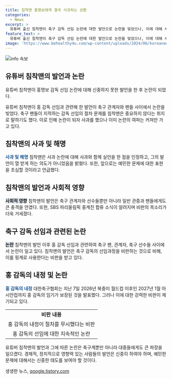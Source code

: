 ```yaml
---
title: 침착맨 홍명보에게 결국 사과하는 상황
categories:
  - News
excerpt: >
  유튜버 출신 침착맨이 축구 감독 선임 논란에 대한 발언으로 논란을 빚었으나, 이에 대해 사과하고 자신의 실언을 인정했다. 그는 향후 발언에 조심할 것을 약속하며 논란을 진정시키려고 노력했다. 그러나 그의 발언은 여전히 축구 팬들과 관련 인물로부터 비판을 받고 있는 상황이다.특히, SBS 파리 올림픽 중계진 합류 소식과 함께 그의 행보에 대한 관심과 비판이 커지고 있다.
feature_text: >
  유튜버 출신 침착맨이 축구 감독 선임 논란에 대한 발언으로 논란을 빚었으나, 이에 대해 사과하고 자신의 실언을 인정했다. 그는 향후 발언에 조심할 것을 약속하며 논란을 진정시키려고 노력했다. 그러나 그의 발언은 여전히 축구 팬들과 관련 인물로부터 비판을 받고 있는 상황이다.특히, SBS 파리 올림픽 중계진 합류 소식과 함께 그의 행보에 대한 관심과 비판이 커지고 있다.
image: 'https://www.behealthy4u.com/wp-content/uploads/2024/06/koreanews.jpg'
---
```


<p><img src="https://www.behealthy4u.com/wp-content/uploads/2024/06/koreanews.jpg" alt="info 속보" /></p>

<h2 data-ke-size="size26">유튜버 침착맨의 발언과 논란</h2>

<p>유튜버 침착맨이 홍명보 감독 선임 논란에 대해 신중하지 못한 발언을 한 후 논란이 되었다.</p>

<p data-ke-size="size16">유튜버 침착맨이 홍 감독 선임과 관련해 한 발언이 축구 관계자와 팬들 사이에서 논란을 빚었다. 축구 팬들이 지적하는 감독 선임의 절차 문제를 침착맨은 중요하지 않다는 취지로 말하기도 했다. 이로 인해 논란이 되자 사과를 했으나 이미 논란의 여파는 커져만 가고 있다.</p>

<h2 data-ke-size="size26">침착맨의 사과 및 해명</h2>

<p><b><span style="color: #1a5490;">사과 및 해명</span></b>
침착맨은 사과 논란에 대해 사과와 함께 실언을 한 점을 인정하고, 그의 발언이 열 받게 하는 의도가 아니었음을 밝혔다. 또한, 앞으로는 예민한 문제에 대한 표현을 조심할 것이라고 언급했다.</p>

<h2 data-ke-size="size26">침착맨의 발언과 사회적 영향</h2>

<p><b><span style="background-color: #21538527;">사회적 영향</span></b>
침착맨의 발언은 축구 관계자와 선수들뿐만 아니라 일반 관중과 팬들에게도 큰 충격을 안겼다. 또한, SBS 파리올림픽 중계진 합류 소식이 알려지며 비판의 목소리가 더욱 거세졌다.</p>

<h2 data-ke-size="size26">축구 감독 선임과 관련된 논란</h2>

<p><b><span style="background-color: #21538527;">논란</span></b>
침착맨의 발언 이후 홍 감독 선임과 관련하여 축구 팬, 관계자, 축구 선수들 사이에서 논란이 일고 있다. 침착맨의 발언은 축구 감독의 선임과정을 비판하는 것으로 비해, 이를 핑계로 사용한다는 비판을 받고 있다.</p>

<h2 data-ke-size="size26">홍 감독의 내정 및 논란</h2>

<p><b><span style="color: #1a5490;">홍 감독의 내정</span></b>
대한축구협회는 지난 7일 2026년 북중미 월드컵 이후인 2027년 1월 아시안컵까지 홍 감독의 임기가 보장된 것을 발표했다. 그러나 이에 대한 강력한 비판이 제기되고 있다.</p>

<table>
    <tr>
        <td style="text-align: center; height: 17px;"><b>비판 내용</b></td>
    </tr>
    <tr>
        <td style="text-align: center; height: 17px;">홍 감독의 내정이 절차를 무시했다는 비판</td>
    </tr>
    <tr>
        <td style="text-align: center; height: 17px;">홍 감독의 선임에 대한 지속적인 논란</td>
    </tr>
</table>

<p data-ke-size="size16">유튜버 침착맨의 발언과 그에 따른 논란은 축구계뿐만 아니라 대중들에게도 큰 파장을 일으켰다. 경제적, 정치적으로 영향력 있는 사람들의 발언은 신중히 하여야 하며, 예민한 문제에 대해서는 신중한 태도를 보여야 할 것이다.</p>
생생한 뉴스, <a href="https://qoogle.tistory.com" rel="dofollow">qoogle.tistory.com</a>


